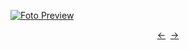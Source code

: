 [![Foto Preview](preview/project-23.avif)](https://DominicNikolai.github.io/project-23)

<div align="center" style="display: flex; justify-content: center;">
  <a  href="https://github.com/DominicNikolai/project-22" target="_blank">&#8592;</a>
  &nbsp;&nbsp;
  <a  href="https://github.com/DominicNikolai/project-24" target="_blank">&#8594;</a>
</div>
